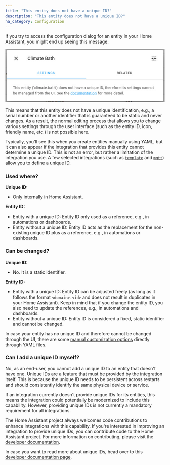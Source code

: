 ```yaml
---
title: "This entity does not have a unique ID?"
description: "This entity does not have a unique ID?"
ha_category: Configuration
---
```


If you try to access the configuration dialog for an entity in your Home Assistant, you might end up seeing this message:

![Screenshot of popup for no unique ID](/images/faq/faq_no_unique_id.jpg)

This means that this entity does not have a unique identification, e.g., a serial number or another identifier that is guaranteed to be static and never changes. As a result, the normal editing process that allows you to change various settings through the user interface (such as the entity ID, icon, friendly name, etc.) is not possible here.

Typically, you'll see this when you create entities manually using YAML, but it can also appear if the integration that provides this entity cannot determine a unique ID. This is not an error, but rather a limitation of the integration you use. A few selected integrations (such as [`template`](/integrations/template/) and [`mqtt`](/integrations/mqtt/)) allow you to define a unique ID.

### Used where?

**Unique ID:**

- Only internally in Home Assistant.

**Entity ID:**

- Entity with a unique ID: Entity ID only used as a reference, e.g., in automations or dashboards.
- Entity without a unique ID: Entity ID acts as the replacement for the non-existing unique ID plus as a reference, e.g., in automations or dashboards.

### Can be changed?

**Unique ID:**

- No. It is a static identifier.

**Entity ID:**

- Entity with a unique ID: Entity ID can be adjusted freely (as long as it follows the format `<domain>.<id>` and does not result in duplicates in your Home Assistant). Keep in mind that if you change the entity ID, you also need to update the references, e.g., in automations and dashboards.<br>
- Entity without a unique ID: Entity ID is considered a fixed, static identifier and cannot be changed.

In case your entity has no unique ID and therefore cannot be changed through the UI, there are some [manual customization options](/docs/configuration/customizing-devices) directly through YAML files.

### Can I add a unique ID myself?

No, as an end-user, you cannot add a unique ID to an entity that doesn't have one. Unique IDs are a feature that must be provided by the integration itself. This is because the unique ID needs to be persistent across restarts and should consistently identify the same physical device or service.

If an integration currently doesn't provide unique IDs for its entities, this means the integration could potentially be modernized to include this capability. However, providing unique IDs is not currently a mandatory requirement for all integrations.

The Home Assistant project always welcomes code contributions to enhance integrations with this capability. If you're interested in improving an integration to provide unique IDs, you can contribute code to the Home Assistant project. For more information on contributing, please visit the [developer documentation](https://developers.home-assistant.io/docs/development_index).

In case you want to read more about unique IDs, head over to this [developer documentation page](https://developers.home-assistant.io/docs/entity_registry_index/).
